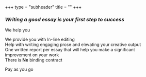 +++
type = "subheader"
title = ""
+++

### *Writing a good essay is your first step to success*

We help you

We provide you with
In-line editing \
Help with writing engaging prose and elevating your creative output \
One written report per essay that will help you make a significant improvement on your work \
There is **No** binding contract

Pay as you go